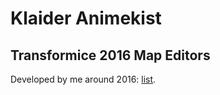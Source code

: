 # Klaider Animekist

## Transformice 2016 Map Editors

Developed by me around 2016: [list](https://github.com/KlaiderAnimekist/klaideranimekist.github.io/tree/master/previous-projects/transformice-2016-map-editors).
